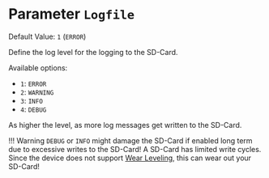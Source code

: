 # Parameter `Logfile`
Default Value: `1` (`ERROR`)

Define the log level for the logging to the SD-Card.

Available options:

- `1`: `ERROR`
- `2`: `WARNING`
- `3`: `INFO`
- `4`: `DEBUG`

As higher the level, as more log messages get written to the SD-Card.

!!! Warning
    `DEBUG` or `INFO` might damage the SD-Card if enabled long term due to excessive writes to the SD-Card!
    A SD-Card has limited write cycles. Since the device does not support [Wear Leveling](https://en.wikipedia.org/wiki/Wear_leveling), this can wear out your SD-Card!